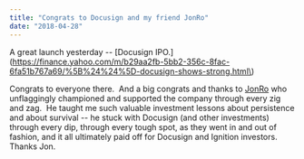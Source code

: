 ```yaml
---
title: "Congrats to Docusign and my friend JonRo"
date: "2018-04-28"
---
```


A great launch yesterday -- [Docusign IPO.](https://finance.yahoo.com/m/b29aa2fb-5bb2-356c-8fac-6fa51b767a69/%5B%24%24%5D-docusign-shows-strong.html\)

Congrats to everyone there.  And a big congrats and thanks to [JonRo](https://www.crunchbase.com/person/jonathan-roberts) who unflaggingly championed and supported the company through every zig and zag.  He taught me such valuable investment lessons about persistence and about survival -- he stuck with Docusign (and other investments) through every dip, through every tough spot, as they went in and out of fashion, and it all ultimately paid off for Docusign and Ignition investors.  Thanks Jon.
